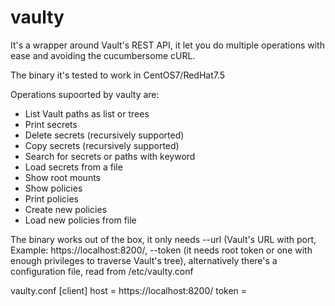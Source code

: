 # vaulty

It's a wrapper around Vault's  REST API, it let you do multiple operations with ease and avoiding the cucumbersome cURL.

The binary it's tested to work in CentOS7/RedHat7.5

Operations supoorted by vaulty are:

- List Vault paths as list or trees
- Print secrets
- Delete secrets (recursively supported)
- Copy secrets (recursively supported)
- Search for secrets or paths with keyword
- Load secrets from a file 
- Show root mounts 
- Show policies 
- Print policies 
- Create new policies 
- Load new policies from file

The binary works out of the box, it only needs --url (Vault's URL with port, Example: https://localhost:8200/, --token (it needs root token or one with enough privileges to traverse Vault's tree), alternatively there's a configuration file, read from /etc/vaulty.conf 

vaulty.conf
[client]
host = https://localhost:8200/
token = <ROOT TOKEN>



